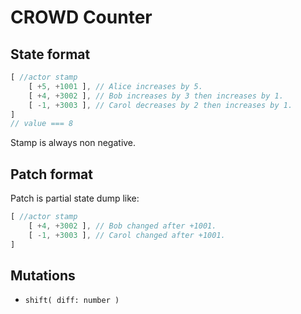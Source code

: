 # CROWD Counter

## State format

```javascript
[ //actor stamp
	[ +5, +1001 ], // Alice increases by 5.
	[ +4, +3002 ], // Bob increases by 3 then increases by 1.
	[ -1, +3003 ], // Carol decreases by 2 then increases by 1.
]
// value === 8
```

Stamp is always non negative.

## Patch format

Patch is partial state dump like:

```javascript
[ //actor stamp
	[ +4, +3002 ], // Bob changed after +1001.
	[ -1, +3003 ], // Carol changed after +1001.
]
```

## Mutations

- `shift( diff: number )`
